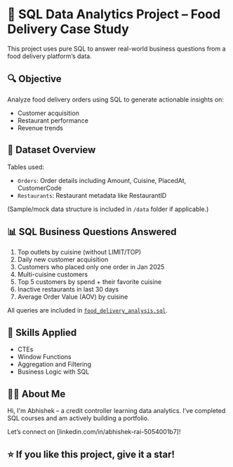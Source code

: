 # 🍔 SQL Data Analytics Project – Food Delivery Case Study

This project uses pure SQL to answer real-world business questions from a food delivery platform’s data.

## 🔍 Objective
Analyze food delivery orders using SQL to generate actionable insights on:
- Customer acquisition
- Restaurant performance
- Revenue trends

## 📁 Dataset Overview
Tables used:
- `Orders`: Order details including Amount, Cuisine, PlacedAt, CustomerCode
- `Restaurants`: Restaurant metadata like RestaurantID

(Sample/mock data structure is included in `/data` folder if applicable.)

## 📊 SQL Business Questions Answered

1. Top outlets by cuisine (without LIMIT/TOP)
2. Daily new customer acquisition
3. Customers who placed only one order in Jan 2025
4. Multi-cuisine customers
5. Top 5 customers by spend + their favorite cuisine
6. Inactive restaurants in last 30 days
7. Average Order Value (AOV) by cuisine

All queries are included in [`food_delivery_analysis.sql`](./food_delivery_analysis.sql).

## 🧠 Skills Applied
- CTEs
- Window Functions
- Aggregation and Filtering
- Business Logic with SQL

## 🙋‍♂️ About Me
Hi, I'm Abhishek – a credit controller learning data analytics. I’ve completed SQL courses and am actively building a portfolio.

Let’s connect on [linkedin.com/in/abhishek-rai-5054001b7]!

## ⭐️ If you like this project, give it a star!
